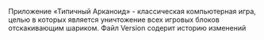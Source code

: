 Приложение «Типичный Арканоид» - классическая компьютерная игра, целью в которых является уничтожение всех игровых блоков отскакивающим шариком.
Файл Version содерит историю изменений 
